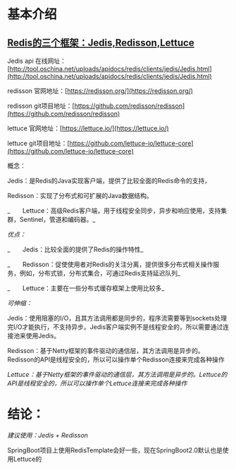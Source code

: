 # 基本介绍

## [Redis的三个框架：Jedis,Redisson,Lettuce](https://www.cnblogs.com/liyan492/p/9858548.html)

Jedis api 在线网址：[http://tool.oschina.net/uploads/apidocs/redis/clients/jedis/Jedis.html](http://tool.oschina.net/uploads/apidocs/redis/clients/jedis/Jedis.html)

redisson 官网地址：[https://redisson.org/](https://redisson.org/)

redisson git项目地址：[https://github.com/redisson/redisson](https://github.com/redisson/redisson)

lettuce 官网地址：[https://lettuce.io/](https://lettuce.io/)

lettuce git项目地址：[https://github.com/lettuce-io/lettuce-core](https://github.com/lettuce-io/lettuce-core)

概念：

Jedis：是Redis的Java实现客户端，提供了比较全面的Redis命令的支持，

Redisson：实现了分布式和可扩展的Java数据结构。

_　　Lettuce：高级Redis客户端，用于线程安全同步，异步和响应使用，支持集群，Sentinel，管道和编码器。_

_优点：_

_　　Jedis：比较全面的提供了Redis的操作特性_

_　　Redisson：促使使用者对Redis的关注分离，提供很多分布式相关操作服务，例如，分布式锁，分布式集合，可通过Redis支持延迟队列_

_　　Lettuce：主要在一些分布式缓存框架上使用比较多_

_可伸缩：_

Jedis：使用阻塞的I/O，且其方法调用都是同步的，程序流需要等到sockets处理完I/O才能执行，不支持异步。Jedis客户端实例不是线程安全的，所以需要通过连接池来使用Jedis。

Redisson：基于Netty框架的事件驱动的通信层，其方法调用是异步的。Redisson的API是线程安全的，所以可以操作单个Redisson连接来完成各种操作

_Lettuce：基于Netty框架的事件驱动的通信层，其方法调用是异步的。Lettuce的API是线程安全的，所以可以操作单个Lettuce连接来完成各种操作_

# 结论：

_建议使用：Jedis + Redisson_

SpringBoot项目上使用RedisTemplate会好一些，现在SpringBoot2.0默认也是使用Lettuce的

